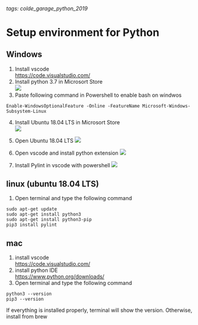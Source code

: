 ###### tags: colde_garage_python_2019
# Setup environment for Python
## Windows
1. Install vscode  
https://code.visualstudio.com/
2. Install python 3.7 in Microsort Store  
![](https://i.imgur.com/gXOOn11.png)
3. Paste following command in Powershell to enable bash on windwos  
```
Enable-WindowsOptionalFeature -Online -FeatureName Microsoft-Windows-Subsystem-Linux
```
4.  Install Ubuntu 18.04 LTS in Microsort Store  
![](https://i.imgur.com/Kfcx9Bq.png)

5. Open Ubuntu 18.04 LTS
![](https://i.imgur.com/uNHeHIK.png)


6. Open vscode and install python extension
![](https://i.imgur.com/ROXLEfw.png)

7.  Install Pylint in vscode with powershell
![](https://i.imgur.com/KcAOrUG.png)  

## linux (ubuntu 18.04 LTS)
1. Open terminal and type the following command
```
sudo apt-get update
sudo apt-get install python3
sudo apt-get install python3-pip
pip3 install pylint
```
## mac
1. install vscode  
https://code.visualstudio.com/
2. install python IDE  
https://www.python.org/downloads/
3. Open terminal and type the following command
```
python3 --version
pip3 --version
```
If everything is installed properly, terminal will show the version.
Otherwise, install from brew

